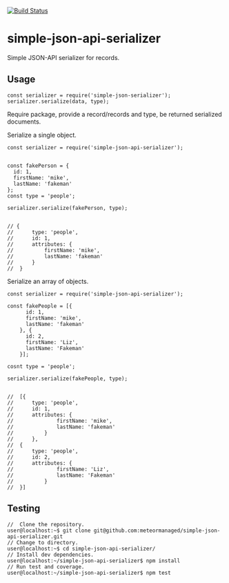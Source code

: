 [![Build Status](https://travis-ci.org/meteormanaged/simple-json-api-serializer.svg?branch=master)](https://travis-ci.org/meteormanaged/simple-json-api-serializer)

# simple-json-api-serializer

Simple JSON-API serializer for records.

## Usage

    const serializer = require('simple-json-serializer');
	serializer.serialize(data, type);

Require package, provide a record/records and type, be returned serialized documents.

Serialize a single object.

	const serializer = require('simple-json-api-serializer');


	const fakePerson = {
	  id: 1,
	  firstName: 'mike',
	  lastName: 'fakeman'
	};
	const type = 'people';

	serializer.serialize(fakePerson, type);

	
    // { 
    //		type: 'people',
    //		id: 1,
    //		attributes: { 
    //			firstName: 'mike', 
    //			lastName: 'fakeman' 
    //		} 
    //	}


Serialize an array of objects.

	const serializer = require('simple-json-api-serializer');
	
	const fakePeople = [{
		  id: 1,
		  firstName: 'mike',
		  lastName: 'fakeman'
		}, {
		  id: 2,
		  firstName: 'Liz',
		  lastName: 'Fakeman'
		}];
	
	cosnt type = 'people';

	serializer.serialize(fakePeople, type);


    //	[{ 
    //		type: 'people',
    //		id: 1,
    //    	attributes: { 
    //				firstName: 'mike', 
    //				lastName: 'fakeman' 
    //			} 
    //		},
    // 	{ 
    //		type: 'people',
    //		id: 2,
    // 		attributes: { 
    //				firstName: 'Liz', 
    //				lastName: 'Fakeman' 
    //   		} 
    //	}]

## Testing

    //  Clone the repository.
    user@localhost:~$ git clone git@github.com:meteormanaged/simple-json-api-serializer.git
    // Change to directory.
    user@localhost:~$ cd simple-json-api-serializer/
    // Install dev dependencies.
    user@localhost:~/simple-json-api-serializer$ npm install
    // Run test and coverage.
    user@localhost:~/simple-json-api-serializer$ npm test


